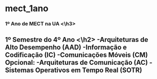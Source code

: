 # mect_1ano
<h3> 1º Ano de MECT na UA <\h3>
<h2> 1º Semestre do 4º Ano <\h2>
-Arquiteturas de Alto Desempenho (AAD)
-Informação e Codificação (IC) 
-Comunicações Móveis (CM) 
Opcional:
-Arquiteturas de Comunicação (AC) 
-Sistemas Operativos em Tempo Real (SOTR)
